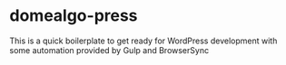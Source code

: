 # domealgo-press

This is a quick boilerplate to get ready for WordPress development with some automation provided by Gulp and BrowserSync
